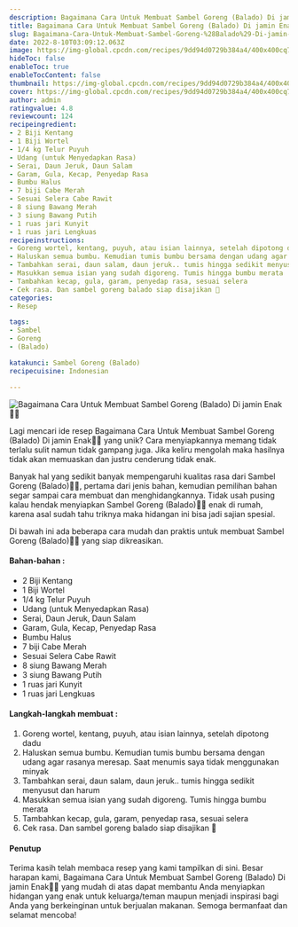 ```yaml
---
description: Bagaimana Cara Untuk Membuat Sambel Goreng (Balado) Di jamin Enak"
title: Bagaimana Cara Untuk Membuat Sambel Goreng (Balado) Di jamin Enak
slug: Bagaimana-Cara-Untuk-Membuat-Sambel-Goreng-%28Balado%29-Di-jamin-Enak
date: 2022-8-10T03:09:12.063Z
image: https://img-global.cpcdn.com/recipes/9dd94d0729b384a4/400x400cq70/photo.jpg
hideToc: false
enableToc: true
enableTocContent: false
thumbnail: https://img-global.cpcdn.com/recipes/9dd94d0729b384a4/400x400cq70/photo.jpg
cover: https://img-global.cpcdn.com/recipes/9dd94d0729b384a4/400x400cq70/photo.jpg
author: admin
ratingvalue: 4.8
reviewcount: 124
recipeingredient:
- 2 Biji Kentang
- 1 Biji Wortel
- 1/4 kg Telur Puyuh
- Udang (untuk Menyedapkan Rasa)
- Serai, Daun Jeruk, Daun Salam
- Garam, Gula, Kecap, Penyedap Rasa
- Bumbu Halus
- 7 biji Cabe Merah
- Sesuai Selera Cabe Rawit
- 8 siung Bawang Merah
- 3 siung Bawang Putih
- 1 ruas jari Kunyit
- 1 ruas jari Lengkuas
recipeinstructions:
- Goreng wortel, kentang, puyuh, atau isian lainnya, setelah dipotong dadu
- Haluskan semua bumbu. Kemudian tumis bumbu bersama dengan udang agar rasanya meresap. Saat menumis saya tidak menggunakan minyak
- Tambahkan serai, daun salam, daun jeruk.. tumis hingga sedikit menyusut dan harum
- Masukkan semua isian yang sudah digoreng. Tumis hingga bumbu merata
- Tambahkan kecap, gula, garam, penyedap rasa, sesuai selera
- Cek rasa. Dan sambel goreng balado siap disajikan 💚
categories:
- Resep

tags:
- Sambel
- Goreng
- (Balado)

katakunci: Sambel Goreng (Balado)
recipecuisine: Indonesian

---
```


![Bagaimana Cara Untuk Membuat Sambel Goreng (Balado) Di jamin Enak👩‍🍳](https://img-global.cpcdn.com/recipes/9dd94d0729b384a4/400x400cq70/photo.jpg)

Lagi mencari ide resep Bagaimana Cara Untuk Membuat Sambel Goreng (Balado) Di jamin Enak👩‍🍳 yang unik? Cara menyiapkannya memang tidak terlalu sulit namun tidak gampang juga. Jika keliru mengolah maka hasilnya tidak akan memuaskan dan justru cenderung tidak enak.

Banyak hal yang sedikit banyak mempengaruhi kualitas rasa dari Sambel Goreng (Balado)👩‍🍳, pertama dari jenis bahan, kemudian pemilihan bahan segar sampai cara membuat dan menghidangkannya. Tidak usah pusing kalau hendak menyiapkan Sambel Goreng (Balado)👩‍🍳 enak di rumah, karena asal sudah tahu triknya maka hidangan ini bisa jadi sajian spesial.

Di bawah ini ada beberapa cara mudah dan praktis untuk membuat Sambel Goreng (Balado)👩‍🍳 yang siap dikreasikan.

<!--inarticleads1-->

#### Bahan-bahan :

- 2 Biji Kentang
- 1 Biji Wortel
- 1/4 kg Telur Puyuh
- Udang (untuk Menyedapkan Rasa)
- Serai, Daun Jeruk, Daun Salam
- Garam, Gula, Kecap, Penyedap Rasa
- Bumbu Halus
- 7 biji Cabe Merah
- Sesuai Selera Cabe Rawit
- 8 siung Bawang Merah
- 3 siung Bawang Putih
- 1 ruas jari Kunyit
- 1 ruas jari Lengkuas

<!--inarticleads2-->

#### Langkah-langkah membuat :

1. Goreng wortel, kentang, puyuh, atau isian lainnya, setelah dipotong dadu
1. Haluskan semua bumbu. Kemudian tumis bumbu bersama dengan udang agar rasanya meresap. Saat menumis saya tidak menggunakan minyak
1. Tambahkan serai, daun salam, daun jeruk.. tumis hingga sedikit menyusut dan harum
1. Masukkan semua isian yang sudah digoreng. Tumis hingga bumbu merata
1. Tambahkan kecap, gula, garam, penyedap rasa, sesuai selera
1. Cek rasa. Dan sambel goreng balado siap disajikan 💚

#### Penutup

Terima kasih telah membaca resep yang kami tampilkan di sini. Besar harapan kami, Bagaimana Cara Untuk Membuat Sambel Goreng (Balado) Di jamin Enak👩‍🍳 yang mudah di atas dapat membantu Anda menyiapkan hidangan yang enak untuk keluarga/teman maupun menjadi inspirasi bagi Anda yang berkeinginan untuk berjualan makanan. Semoga bermanfaat dan selamat mencoba!
